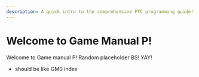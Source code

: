 ```yaml
---
description: A quick intro to the comprehensive FTC programming guide!
---
```


# Welcome to Game Manual P!

Welcome to Game manual P! Random placeholder BS! YAY!

* should be like GM0 index
